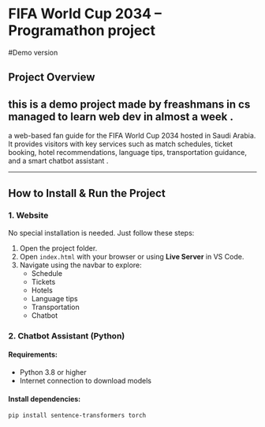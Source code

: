 # FIFA World Cup 2034 – Programathon project
#Demo version 
## Project Overview
## this is a demo project made by freashmans in cs managed to learn web dev in almost a week . 
a web-based fan guide for the FIFA World Cup 2034 hosted in Saudi Arabia. It provides visitors with key services such as match schedules, ticket booking, hotel recommendations, language tips, transportation guidance, and a smart chatbot assistant .

---

## How to Install & Run the Project

### 1. Website
No special installation is needed. Just follow these steps:

1. Open the project folder.
2. Open `index.html` with your browser or using **Live Server** in VS Code.
3. Navigate using the navbar to explore:
   - Schedule
   - Tickets
   - Hotels
   - Language tips
   - Transportation
   - Chatbot

### 2. Chatbot Assistant (Python)

#### Requirements:
- Python 3.8 or higher
- Internet connection to download models

#### Install dependencies:
```bash
pip install sentence-transformers torch



